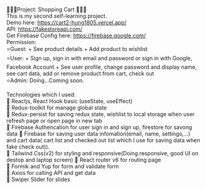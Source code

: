 🎉🎉🎉Project: Shopping Cart 🎉🎉🎉<br />
This is my second self-learning project.<br />
Demo here: https://cart2-hung1805.vercel.app/<br />
API: https://fakestoreapi.com/<br />
Get Firebase Config here: https://firebase.google.com/<br />
Permission:<br />
⭐Guest: + See product details + Add product to wishlist<br />
⭐User: + Sign up, sign in with email and password or sign in with Google, Facebook Account + See user profile, change password and display name, see cart data, add or remove product from cart, check out<br />
⭐Admin: Doing...Coming soon.<br />

Technologies which I used:<br />
📝 Reactjs, React Hook basic (useState, useEffect)<br />
📝 Redux-toolkit for manage global state<br />
📝 Redux-persist for saving redux state, wishlist to local storage when user refresh page or open page in new tab<br />
📝 Firebase Authencation for user sign in and sign up, firestore for savong data
📝 Firebase for saving user data infomation(email, name, settings,...) and cart data( cart list and checked out list which I use for saving data when fake check out)).<br />
📝 Tailwind Css(v2) for styling and responsive(Doing responsive, good UI on destop and laptop screen)
📝 React router v6 for routing page<br />
📝 Formik and Yup for form and validate form<br />
📝 Axios for calling API and get data<br />
📝 Swiper Slider for slides<br />
